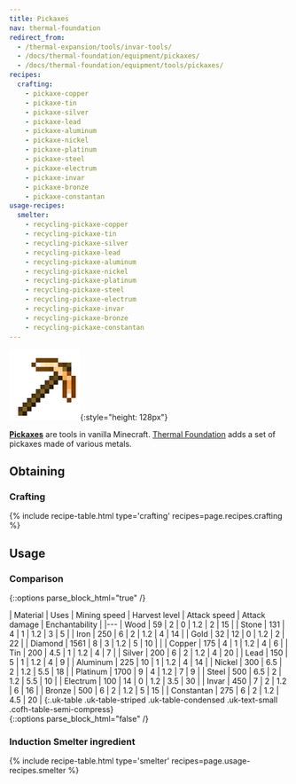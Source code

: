 ```yaml
---
title: Pickaxes
nav: thermal-foundation
redirect_from:
  - /thermal-expansion/tools/invar-tools/
  - /docs/thermal-foundation/equipment/pickaxes/
  - /docs/thermal-foundation/equipment/tools/pickaxes/
recipes:
  crafting:
    - pickaxe-copper
    - pickaxe-tin
    - pickaxe-silver
    - pickaxe-lead
    - pickaxe-aluminum
    - pickaxe-nickel
    - pickaxe-platinum
    - pickaxe-steel
    - pickaxe-electrum
    - pickaxe-invar
    - pickaxe-bronze
    - pickaxe-constantan
usage-recipes:
  smelter:
    - recycling-pickaxe-copper
    - recycling-pickaxe-tin
    - recycling-pickaxe-silver
    - recycling-pickaxe-lead
    - recycling-pickaxe-aluminum
    - recycling-pickaxe-nickel
    - recycling-pickaxe-platinum
    - recycling-pickaxe-steel
    - recycling-pickaxe-electrum
    - recycling-pickaxe-invar
    - recycling-pickaxe-bronze
    - recycling-pickaxe-constantan
---
```


![Pickaxes](/assets/images/thermal-foundation/pickaxes.gif){:style="height: 128px"}


**[Pickaxes](https://minecraft.gamepedia.com/Pickaxe)** are tools in vanilla
Minecraft. [Thermal Foundation](/docs/thermal-foundation/) adds a set of
pickaxes made of various metals.


Obtaining
---------

### Crafting
{% include recipe-table.html type='crafting' recipes=page.recipes.crafting %}


Usage
-----

### Comparison
{::options parse_block_html="true" /}
<div class="uk-overflow-container">
| Material | Uses | Mining speed | Harvest level | Attack speed | Attack damage | Enchantability |
|---
| Wood | 59 | 2 | 0 | 1.2 | 2 | 15 |
| Stone | 131 | 4 | 1 | 1.2 | 3 | 5 |
| Iron | 250 | 6 | 2 | 1.2 | 4 | 14 |
| Gold | 32 | 12 | 0 | 1.2 | 2 | 22 |
| Diamond | 1561 | 8 | 3 | 1.2 | 5 | 10 |
|
| Copper | 175 | 4 | 1 | 1.2 | 4 | 6 |
| Tin | 200 | 4.5 | 1 | 1.2 | 4 | 7 |
| Silver | 200 | 6 | 2 | 1.2 | 4 | 20 |
| Lead | 150 | 5 | 1 | 1.2 | 4 | 9 |
| Aluminum | 225 | 10 | 1 | 1.2 | 4 | 14 |
| Nickel | 300 | 6.5 | 2 | 1.2 | 5.5 | 18 |
| Platinum | 1700 | 9 | 4 | 1.2 | 7 | 9 |
| Steel | 500 | 6.5 | 2 | 1.2 | 5.5 | 10 |
| Electrum | 100 | 14 | 0 | 1.2 | 3.5 | 30 |
| Invar | 450 | 7 | 2 | 1.2 | 6 | 16 |
| Bronze | 500 | 6 | 2 | 1.2 | 5 | 15 |
| Constantan | 275 | 6 | 2 | 1.2 | 4.5 | 20 |
{:.uk-table .uk-table-striped .uk-table-condensed .uk-text-small .cofh-table-semi-compress}
</div>
{::options parse_block_html="false" /}

### Induction Smelter ingredient
{% include recipe-table.html type='smelter' recipes=page.usage-recipes.smelter %}
